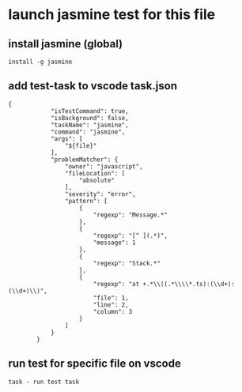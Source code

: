 # launch jasmine test for this file

## install jasmine (global)

```
install -g jasmine
```

## add test-task to vscode task.json

```
{
			"isTestCommand": true,
			"isBackground": false,
			"taskName": "jasmine",
			"command": "jasmine",
			"args": [
				"${file}"
			],
			"problemMatcher": {
				"owner": "javascript",
				"fileLocation": [
					"absolute"
				],
				"severity": "error",
				"pattern": [
					{
						"regexp": "Message.*"
					},
					{
						"regexp": "[^ ](.*)",
						"message": 1
					},
					{
						"regexp": "Stack.*"
					},
					{
						"regexp": "at +.*\\((.*\\\\*.ts):(\\d+):(\\d+)\\)",
						"file": 1,
						"line": 2,
						"column": 3
					}
				]
			}
		}
```

## run test for specific file on vscode

```
task - run test task
```